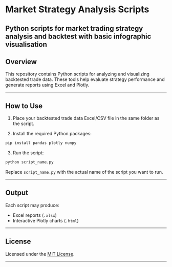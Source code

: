 # Market Strategy Analysis Scripts
Python scripts for market trading strategy analysis and backtest with basic infographic visualisation
---

##  Overview

This repository contains Python scripts for analyzing and visualizing backtested trade data. These tools help evaluate strategy performance and generate reports using Excel and Plotly.

---

##  How to Use

1. Place your backtested trade data Excel/CSV file in the same folder as the script.

2. Install the required Python packages:

```bash
pip install pandas plotly numpy
````

3. Run the script:

```bash
python script_name.py
```

Replace `script_name.py` with the actual name of the script you want to run.

---

##  Output

Each script may produce:

*  Excel reports (`.xlsx`)
*  Interactive Plotly charts (`.html`)

---

##  License

Licensed under the [MIT License](LICENSE).

---

